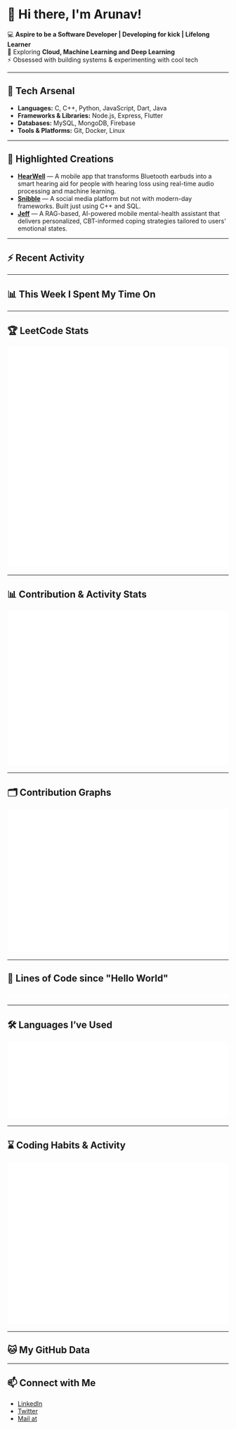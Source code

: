 # 👋 Hi there, I'm Arunav!

💻 **Aspire to be a Software Developer | Developing for kick | Lifelong Learner**  
🌱 Exploring **Cloud, Machine Learning and Deep Learning**  
⚡ Obsessed with building systems & experimenting with cool tech 

---

## 🚀 Tech Arsenal
- **Languages:** C, C++, Python, JavaScript, Dart, Java  
- **Frameworks & Libraries:** Node.js, Express, Flutter  
- **Databases:** MySQL, MongoDB, Firebase  
- **Tools & Platforms:** Git, Docker, Linux  

---

## 🌟 Highlighted Creations
- [**HearWell**](https://github.com/Arunav47/hear-well) — A mobile app that transforms Bluetooth earbuds into a smart hearing aid for people with hearing loss using real-time audio processing and machine learning.
- [**Snibble**](https://github.com/Arunav47/Snibble) — A social media platform but not with modern-day frameworks. Built just using C++ and SQL.
- [**Jeff**](https://github.com/Arunav47/Jeff_FrontEnd) — A RAG-based, AI-powered mobile mental-health assistant that delivers personalized, CBT-informed coping strategies tailored to users' emotional states.

---

## ⚡ Recent Activity
<!--START_SECTION:activity-->
<!--END_SECTION:activity-->

---

## 📊 This Week I Spent My Time On
<!--START_SECTION:waka-->
<!--END_SECTION:waka-->

---

## 🏆 LeetCode Stats
![LeetCode Stats](./leetcode.svg)

---

## 📊 Contribution & Activity Stats
![Activity Stats](./activity.svg)

---

## 🗂️ Contribution Graphs
![Contribution Graphs](./contributions.svg)

---

## 📏 Lines of Code since "Hello World"
![Lines of Code](./loc.svg)

---

## 🛠️ Languages I’ve Used
![Languages](./languages.svg)

---

## ⌛ Coding Habits & Activity
![Habits](./habits.svg)

---

## 🐱 My GitHub Data
<!--START_SECTION:metrics-->
<!--END_SECTION:metrics-->

---

## 📫 Connect with Me
- [LinkedIn](https://www.linkedin.com/in/arunav-borthakur-439017258/)  
- [Twitter](https://www.facebook.com/profile.php?id=100088079942625)  
- [Mail at](mailto:arunavborthakur2020@egmail.com)  
